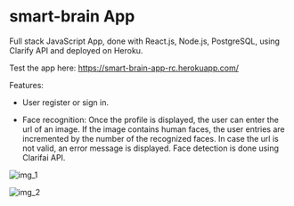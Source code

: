 # smart-brain App
Full stack JavaScript App, done with React.js, Node.js, PostgreSQL, using Clarify API and deployed on Heroku.

Test the app here:
https://smart-brain-app-rc.herokuapp.com/

Features:

- User register or sign in.

- Face recognition: Once the profile is displayed, the user can enter the url of an image. If the image contains human faces, the user entries are incremented by the number of the recognized faces. In case the url is not valid, an error message is displayed. Face detection is done using Clarifai API.



![img_1](https://user-images.githubusercontent.com/69579639/94895392-dde18e00-047a-11eb-8c05-5b683340284f.png)



![img_2](https://user-images.githubusercontent.com/69579639/94895482-0b2e3c00-047b-11eb-82d3-f73938c3f4b3.png)
